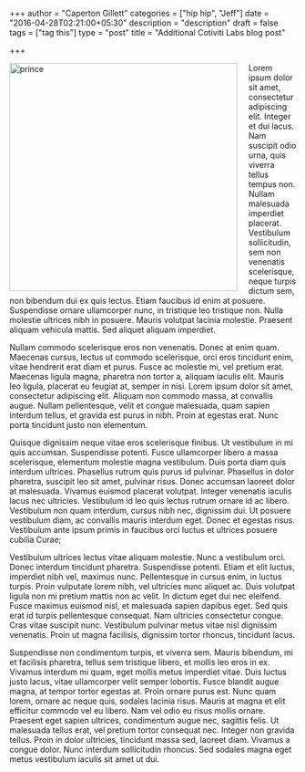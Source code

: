 +++
author = "Caperton Gillett"
categories = ["hip hip", "Jeff"]
date = "2016-04-28T02:21:00+05:30"
description = "description"
draft = false
tags = ["tag this"]
type = "post"
title = "Additional Cotiviti Labs blog post"

+++

<img src="/img/disapproval.gif" alt="prince" style="float:left;width:400px;padding-right:20px">Lorem ipsum dolor sit amet, consectetur adipiscing elit. Integer et dui lacus. Nam suscipit odio urna, quis viverra tellus tempus non. Nullam malesuada imperdiet placerat. Vestibulum sollicitudin, sem non venenatis scelerisque, neque turpis dictum sem, non bibendum dui ex quis lectus. Etiam faucibus id enim at posuere. Suspendisse ornare ullamcorper nunc, in tristique leo tristique non. Nulla molestie ultrices nibh in posuere. Mauris volutpat lacinia molestie. Praesent aliquam vehicula mattis. Sed aliquet aliquam imperdiet.

<!--more-->

Nullam commodo scelerisque eros non venenatis. Donec at enim quam. Maecenas cursus, lectus ut commodo scelerisque, orci eros tincidunt enim, vitae hendrerit erat diam et purus. Fusce ac molestie mi, vel pretium erat. Maecenas ligula magna, pharetra non tortor a, aliquam iaculis elit. Mauris leo ligula, placerat eu feugiat at, semper in nisi. Lorem ipsum dolor sit amet, consectetur adipiscing elit. Aliquam non commodo massa, at convallis augue. Nullam pellentesque, velit et congue malesuada, quam sapien interdum tellus, et gravida est purus in nibh. Proin at egestas erat. Nunc porta tincidunt justo non elementum.

Quisque dignissim neque vitae eros scelerisque finibus. Ut vestibulum in mi quis accumsan. Suspendisse potenti. Fusce ullamcorper libero a massa scelerisque, elementum molestie magna vestibulum. Duis porta diam quis interdum ultrices. Phasellus rutrum quis purus id pulvinar. Phasellus in dolor pharetra, suscipit leo sit amet, pulvinar risus. Donec accumsan laoreet dolor at malesuada. Vivamus euismod placerat volutpat. Integer venenatis iaculis lacus nec ultricies. Vestibulum id leo quis lectus rutrum ornare id ac libero. Vestibulum non quam interdum, cursus nibh nec, dignissim dui. Ut posuere vestibulum diam, ac convallis mauris interdum eget. Donec et egestas risus. Vestibulum ante ipsum primis in faucibus orci luctus et ultrices posuere cubilia Curae;

Vestibulum ultrices lectus vitae aliquam molestie. Nunc a vestibulum orci. Donec interdum tincidunt pharetra. Suspendisse potenti. Etiam et elit luctus, imperdiet nibh vel, maximus nunc. Pellentesque in cursus enim, in luctus turpis. Proin vulputate lorem nibh, vel ultricies nunc aliquet ac. Duis volutpat ligula non mi pretium mattis non ac velit. In dictum eget dui nec eleifend. Fusce maximus euismod nisl, et malesuada sapien dapibus eget. Sed quis erat id turpis pellentesque consequat. Nam ultricies consectetur congue. Cras vitae suscipit nunc. Vestibulum pulvinar metus vitae nisl dignissim venenatis. Proin ut magna facilisis, dignissim tortor rhoncus, tincidunt lacus.

Suspendisse non condimentum turpis, et viverra sem. Mauris bibendum, mi et facilisis pharetra, tellus sem tristique libero, et mollis leo eros in ex. Vivamus interdum mi quam, eget mollis metus imperdiet vitae. Duis luctus justo lacus, vitae ullamcorper velit semper lobortis. Fusce blandit augue magna, at tempor tortor egestas at. Proin ornare purus est. Nunc quam lorem, ornare ac neque quis, sodales lacinia risus. Mauris at magna et elit efficitur commodo vel eu libero. Nam vel odio eu risus mollis ornare. Praesent eget sapien ultrices, condimentum augue nec, sagittis felis. Ut malesuada tellus erat, vel pretium tortor consequat nec. Integer non gravida tellus. Proin in dolor ultricies, tincidunt massa sed, laoreet diam. Vivamus a congue dolor. Nunc interdum sollicitudin rhoncus. Sed sodales magna eget metus vestibulum iaculis sit amet ut dui.
